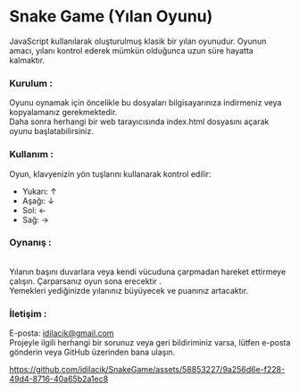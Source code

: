 
# Snake Game (Yılan Oyunu)

JavaScript kullanılarak oluşturulmuş klasik bir yılan oyunudur. Oyunun amacı, yılanı kontrol ederek mümkün olduğunca uzun süre hayatta kalmaktır.<br/>
### **Kurulum** :
Oyunu oynamak için öncelikle bu dosyaları bilgisayarınıza indirmeniz veya kopyalamanız gerekmektedir.<br/> Daha sonra herhangi bir web tarayıcısında index.html dosyasını açarak oyunu başlatabilirsiniz.
### **Kullanım** :
Oyun, klavyenizin yön tuşlarını kullanarak kontrol edilir:
* Yukarı: ↑
* Aşağı: ↓
* Sol: ←
* Sağ: → <br/>
### **Oynanış** :
<br/>Yılanın başını duvarlara veya kendi vücuduna çarpmadan hareket ettirmeye çalışın. Çarparsanız oyun sona erecektir . <br/> Yemekleri yediğinizde yılanınız büyüyecek ve puanınız artacaktır. 

### **İletişim** : <br/>
E-posta: idilacik@gmail.com <br/>
Projeyle ilgili herhangi bir sorunuz veya geri bildiriminiz varsa, lütfen 
 e-posta gönderin veya GitHub üzerinden bana ulaşın. <br/>


https://github.com/idilacik/SnakeGame/assets/58853227/9a256d6e-f228-49d4-8716-40a65b2a1ec8




